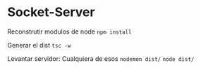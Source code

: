 
# Socket-Server

Reconstrutir modulos de node
``
npm install 
``

Generar el dist
``
tsc -w
``

Levantar servidor: Cualquiera de esos
``
nodemon dist/
``
``
node dist/
``
